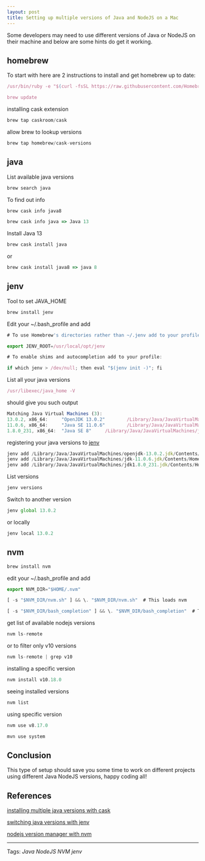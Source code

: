 ```yaml
---
layout: post
title: Setting up multiple versions of Java and NodeJS on a Mac
---
```


Some developers may need to use different versions of Java or NodeJS on their machine and below are some hints do get it working.

## homebrew

To start with here are 2 instructions to install and get homebrew up to date:

```javascript
/usr/bin/ruby -e "$(curl -fsSL https://raw.githubusercontent.com/Homebrew/install/master/install)"

brew update
```

installing cask extension

```javascript
brew tap caskroom/cask
```

allow brew to lookup versions

```javascript
brew tap homebrew/cask-versions
```

## java

List available java versions

```javascript
brew search java
```

To find out info

```javascript
brew cask info java8

brew cask info java => Java 13
```

Install Java 13

```javascript
brew cask install java
```

or 

```javascript
brew cask install java8 => java 8
```

## jenv

Tool to set JAVA_HOME 

```javascript
brew install jenv
```

Edit your ~/.bash_profile and add

```javascript
# To use Homebrew's directories rather than ~/.jenv add to your profile:

export JENV_ROOT=/usr/local/opt/jenv

# To enable shims and autocompletion add to your profile:

if which jenv > /dev/null; then eval "$(jenv init -)"; fi
```

List all your java versions

```javascript
/usr/libexec/java_home -V
```

should give you such output

```javascript
Matching Java Virtual Machines (3):
13.0.2, x86_64:     "OpenJDK 13.0.2"        /Library/Java/JavaVirtualMachines/openjdk-13.0.2.jdk/Contents/Home
11.0.6, x86_64:     "Java SE 11.0.6"        /Library/Java/JavaVirtualMachines/jdk-11.0.6.jdk/Contents/Home
1.8.0_231, x86_64:  "Java SE 8"     /Library/Java/JavaVirtualMachines/jdk1.8.0_231.jdk/Contents/Home
```

registering your java versions to [jenv](https://github.com/jenv/jenv)

```javascript
jenv add /Library/Java/JavaVirtualMachines/openjdk-13.0.2.jdk/Contents/Home
jenv add /Library/Java/JavaVirtualMachines/jdk-11.0.6.jdk/Contents/Home
jenv add /Library/Java/JavaVirtualMachines/jdk1.8.0_231.jdk/Contents/Home
```

List versions

```javascript
jenv versions
```

Switch to another version 

```javascript
jenv global 13.0.2
```

or locally

```javascript
jenv local 13.0.2
```

## nvm

```javascript
brew install nvm
```

edit your ~/.bash_profile and add

```javascript
export NVM_DIR="$HOME/.nvm"

[ -s "$NVM_DIR/nvm.sh" ] && \. "$NVM_DIR/nvm.sh"  # This loads nvm

[ -s "$NVM_DIR/bash_completion" ] && \. "$NVM_DIR/bash_completion"  # This loads nvm bash_completion
```

get list of available nodejs versions

```javascript
nvm ls-remote
```

or to filter only v10 versions

```javascript
nvm ls-remote | grep v10 
```

installing a specific version

```javascript
nvm install v10.18.0
```

seeing installed versions

```javascript
nvm list
```

using specific version

```javascript
nvm use v8.17.0
```

```javascript
mvn use system
```

## Conclusion

This type of setup should save you some time to work on different projects using different Java NodeJS versions, happy coding all!

## References

[installing multiple java versions with cask](https://medium.com/@brunofrascino/working-with-multiple-java-versions-in-macos-9a9c4f15615a)

[switching java versions with jenv](https://medium.com/@brunofrascino/working-with-multiple-java-versions-in-macos-9a9c4f15615a)


[nodejs version manager with nvm](https://github.com/nvm-sh/nvm)

 
----------

Tags: *Java* *NodeJS* *NVM* *jenv*
